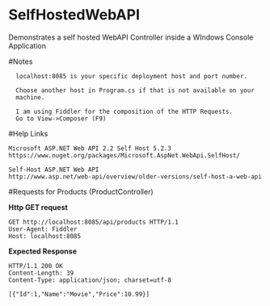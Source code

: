 # SelfHostedWebAPI
Demonstrates a self hosted WebAPI Controller inside a WIndows Console Application

#Notes 

      localhost:8085 is your specific deployment host and port number.

	  Choose another host in Program.cs if that is not available on your
	  machine.
	  
      I am using Fiddler for the composition of the HTTP Requests. 
      Go to View->Composer (F9)

#Help Links

	Microsoft ASP.NET Web API 2.2 Self Host 5.2.3
	https://www.nuget.org/packages/Microsoft.AspNet.WebApi.SelfHost/
	
	Self-Host ASP.NET Web API
	http://www.asp.net/web-api/overview/older-versions/self-host-a-web-api
	
	  
#Requests for Products (ProductController)

**Http GET request**

	GET http://localhost:8085/api/products HTTP/1.1
	User-Agent: Fiddler
	Host: localhost:8085

**Expected Response**

	HTTP/1.1 200 OK
	Content-Length: 39
	Content-Type: application/json; charset=utf-8

	[{"Id":1,"Name":"Movie","Price":10.99}]

